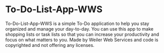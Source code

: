 # To-Do-List-App-WWS
To-Do-List-App-WWS is a simple To-Do application to help you stay organized and manage your day-to-day. You can use this app to make shopping lists or task lists so that you can increase your productivity and focus on what matters to you.  Made by Weiler Web Services and code is copyrighted and not offering any licenses.
